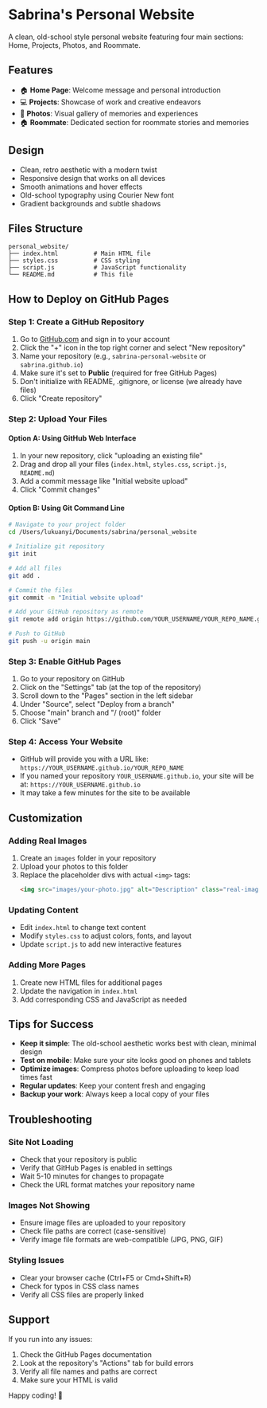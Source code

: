 # Sabrina's Personal Website

A clean, old-school style personal website featuring four main sections: Home, Projects, Photos, and Roommate.

## Features

- 🏠 **Home Page**: Welcome message and personal introduction
- 💻 **Projects**: Showcase of work and creative endeavors
- 📸 **Photos**: Visual gallery of memories and experiences
- 🏠 **Roommate**: Dedicated section for roommate stories and memories

## Design

- Clean, retro aesthetic with a modern twist
- Responsive design that works on all devices
- Smooth animations and hover effects
- Old-school typography using Courier New font
- Gradient backgrounds and subtle shadows

## Files Structure

```
personal_website/
├── index.html          # Main HTML file
├── styles.css          # CSS styling
├── script.js           # JavaScript functionality
└── README.md           # This file
```

## How to Deploy on GitHub Pages

### Step 1: Create a GitHub Repository

1. Go to [GitHub.com](https://github.com) and sign in to your account
2. Click the "+" icon in the top right corner and select "New repository"
3. Name your repository (e.g., `sabrina-personal-website` or `sabrina.github.io`)
4. Make sure it's set to **Public** (required for free GitHub Pages)
5. Don't initialize with README, .gitignore, or license (we already have files)
6. Click "Create repository"

### Step 2: Upload Your Files

#### Option A: Using GitHub Web Interface
1. In your new repository, click "uploading an existing file"
2. Drag and drop all your files (`index.html`, `styles.css`, `script.js`, `README.md`)
3. Add a commit message like "Initial website upload"
4. Click "Commit changes"

#### Option B: Using Git Command Line
```bash
# Navigate to your project folder
cd /Users/lukuanyi/Documents/sabrina/personal_website

# Initialize git repository
git init

# Add all files
git add .

# Commit the files
git commit -m "Initial website upload"

# Add your GitHub repository as remote
git remote add origin https://github.com/YOUR_USERNAME/YOUR_REPO_NAME.git

# Push to GitHub
git push -u origin main
```

### Step 3: Enable GitHub Pages

1. Go to your repository on GitHub
2. Click on the "Settings" tab (at the top of the repository)
3. Scroll down to the "Pages" section in the left sidebar
4. Under "Source", select "Deploy from a branch"
5. Choose "main" branch and "/ (root)" folder
6. Click "Save"

### Step 4: Access Your Website

- GitHub will provide you with a URL like: `https://YOUR_USERNAME.github.io/YOUR_REPO_NAME`
- If you named your repository `YOUR_USERNAME.github.io`, your site will be at: `https://YOUR_USERNAME.github.io`
- It may take a few minutes for the site to be available

## Customization

### Adding Real Images
1. Create an `images` folder in your repository
2. Upload your photos to this folder
3. Replace the placeholder divs with actual `<img>` tags:
   ```html
   <img src="images/your-photo.jpg" alt="Description" class="real-image">
   ```

### Updating Content
- Edit `index.html` to change text content
- Modify `styles.css` to adjust colors, fonts, and layout
- Update `script.js` to add new interactive features

### Adding More Pages
1. Create new HTML files for additional pages
2. Update the navigation in `index.html`
3. Add corresponding CSS and JavaScript as needed

## Tips for Success

- **Keep it simple**: The old-school aesthetic works best with clean, minimal design
- **Test on mobile**: Make sure your site looks good on phones and tablets
- **Optimize images**: Compress photos before uploading to keep load times fast
- **Regular updates**: Keep your content fresh and engaging
- **Backup your work**: Always keep a local copy of your files

## Troubleshooting

### Site Not Loading
- Check that your repository is public
- Verify that GitHub Pages is enabled in settings
- Wait 5-10 minutes for changes to propagate
- Check the URL format matches your repository name

### Images Not Showing
- Ensure image files are uploaded to your repository
- Check file paths are correct (case-sensitive)
- Verify image file formats are web-compatible (JPG, PNG, GIF)

### Styling Issues
- Clear your browser cache (Ctrl+F5 or Cmd+Shift+R)
- Check for typos in CSS class names
- Verify all CSS files are properly linked

## Support

If you run into any issues:
1. Check the GitHub Pages documentation
2. Look at the repository's "Actions" tab for build errors
3. Verify all file names and paths are correct
4. Make sure your HTML is valid

Happy coding! 🚀
